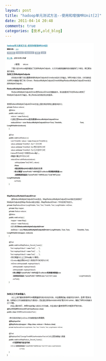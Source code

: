 ```yaml
---
layout: post
title: "hadoop单元测试方法--使用和增强MRUnit[2]"
date: 2011-04-14 20:48
comments: true
categories: [技术,old_blog]
---
```

![](/static/old-blog/mrunit2.jpg)
